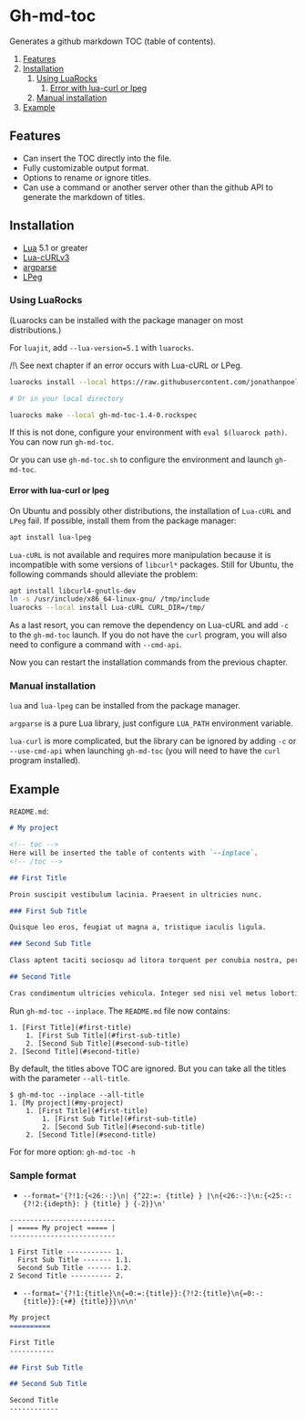 # Gh-md-toc

Generates a github markdown TOC (table of contents).

<!-- toc -->
1. [Features](#features)
2. [Installation](#installation)
    1. [Using LuaRocks](#using-luarocks)
        1. [Error with lua-curl or lpeg](#error-with-lua-curl-or-lpeg)
    2. [Manual installation](#manual-installation)
3. [Example](#example)
<!-- /toc -->

## Features

- Can insert the TOC directly into the file.
- Fully customizable output format.
- Options to rename or ignore titles.
- Can use a command or another server other than the github API to generate the markdown of titles.

## Installation

- [Lua](https://www.lua.org/) 5.1 or greater
- [Lua-cURLv3](https://github.com/Lua-cURL/Lua-cURLv3)
- [argparse](https://github.com/mpeterv/argparse)
- [LPeg](http://www.inf.puc-rio.br/~roberto/lpeg/)

### Using LuaRocks

(Luarocks can be installed with the package manager on most distributions.)

For `luajit`, add `--lua-version=5.1` with `luarocks`.

/!\\ See next chapter if an error occurs with Lua-cURL or LPeg.

```bash
luarocks install --local https://raw.githubusercontent.com/jonathanpoelen/gh-md-toc/master/gh-md-toc-1.4-0.rockspec

# Or in your local directory

luarocks make --local gh-md-toc-1.4-0.rockspec
```

If this is not done, configure your environment with `eval $(luarock path)`. You can now run `gh-md-toc`.

Or you can use `gh-md-toc.sh` to configure the environment and launch `gh-md-toc`.

#### Error with lua-curl or lpeg

On Ubuntu and possibly other distributions, the installation of `Lua-cURL` and` LPeg` fail. If possible, install them from the package manager:

```bash
apt install lua-lpeg
```

`Lua-cURL` is not available and requires more manipulation because it is incompatible with some versions of `libcurl*` packages. Still for Ubuntu, the following commands should alleviate the problem:

```bash
apt install libcurl4-gnutls-dev
ln -s /usr/include/x86_64-linux-gnu/ /tmp/include
luarocks --local install Lua-cURL CURL_DIR=/tmp/
```

As a last resort, you can remove the dependency on Lua-cURL and add `-c` to the `gh-md-toc` launch. If you do not have the `curl` program, you will also need to configure a command with `--cmd-api`.

Now you can restart the installation commands from the previous chapter.

### Manual installation

`lua` and `lua-lpeg` can be installed from the package manager.

`argparse` is a pure Lua library, just configure `LUA_PATH` environment variable.

`lua-curl` is more complicated, but the library can be ignored by adding `-c` or `--use-cmd-api` when launching `gh-md-toc` (you will need to have the `curl` program installed).

## Example

`README.md`:

```md
# My project

<!-- toc -->
Here will be inserted the table of contents with `--inplace`.
<!-- /toc -->

## First Title

Proin suscipit vestibulum lacinia. Praesent in ultricies nunc.

### First Sub Title

Quisque leo eros, feugiat ut magna a, tristique iaculis ligula.

### Second Sub Title

Class aptent taciti sociosqu ad litora torquent per conubia nostra, per inceptos himenaeos.

## Second Title

Cras condimentum ultricies vehicula. Integer sed nisi vel metus lobortis scelerisque eu dapibus magna.
```

Run `gh-md-toc --inplace`. The `README.md` file now contains:

```
1. [First Title](#first-title)
    1. [First Sub Title](#first-sub-title)
    2. [Second Sub Title](#second-sub-title)
2. [Second Title](#second-title)
```

By default, the titles above TOC are ignored. But you can take all the titles with the parameter `--all-title`.

```
$ gh-md-toc --inplace --all-title
1. [My project](#my-project)
    1. [First Title](#first-title)
        1. [First Sub Title](#first-sub-title)
        2. [Second Sub Title](#second-sub-title)
    2. [Second Title](#second-title)
```

For for more option: `gh-md-toc -h`

### Sample format

- `--format='{?!1:{<26:-:}\n| {^22:=: {title} } |\n{<26:-:}\n:{<25:-:{?!2:{idepth}: } {title} } {-2}}\n'`

```
--------------------------
| ===== My project ===== |
--------------------------

1 First Title ----------- 1.
  First Sub Title ------- 1.1.
  Second Sub Title ------ 1.2.
2 Second Title ---------- 2.
```

- `--format='{?!1:{title}\n{=0:=:{title}}:{?!2:{title}\n{=0:-:{title}}:{+#} {title}}}\n\n'`

```md
My project
==========

First Title
-----------

## First Sub Title

## Second Sub Title

Second Title
------------
```
